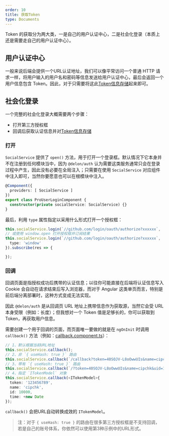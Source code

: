 ```yaml
---
order: 10
title: 获取Token
type: Documents
---
```


Token 的获取分为两大类，一是自己的用户认证中心，二是社会化登录（本质上还是需要走自己的用户认证中心）。

## 用户认证中心

一般来说后端会提供一个URL认证地址，我们可以像平常访问一个普通 HTTP 请求一样，将用户输入的用户名和密码等信息发送给用户认证中心，最后会返回一个用户信息包含 Token。因此，对于只需要将这此[Token信息存储](/auth/set)起来即可。

## 社会化登录

一个完整的社会化登录大概需要两个步骤：

- 打开第三方授权框
- 回调后获取认证信息并对[Token信息存储](/auth/set)

### 打开

`SocialService` 提供了 `open()` 方法，用于打开一个登录框。默认情况下它本身并不在注册到任何模块当中，因为 `@delon/auth` 认为需要这类服务通常只会在登录过程中产生，因此没有必要在全局注入；只需要在使用 `SocialService` 对应组件中注入即可，当然你要愿意也可以在根模块中注入。

```ts
@Component({
  providers: [ SocialService ]
})
export class ProUserLoginComponent {
  constructor(private socialService: SocialService) {}
}
```

最后，利用 `type` 属性指定以采用什么形式打开一个授权框：

```ts
this.socialService.login(`//github.com/login/oauth/authorize?xxxxxx`, '/', { type: 'href' });
// 或使用 window.open 打开授权框并订阅结果
this.socialService.login(`//github.com/login/oauth/authorize?xxxxxx`, '/', {
  type: 'window'
}).subscribe(res => {

});
```

### 回调

回调页面是指授权成功后携带的认证信息；以往你可能直接在后端将认证信息写入 Cookie 会自动在请求结束后写入浏览器，而对于 Angular 这类单页而言，特别是前后端分离部署时，这种方式变成无法实现。

因此 `@delon/auth` 是从回调页 URL 地址上携带信息作为获取源，当然它会受 URL 本身受限（例如：长度）；但我想对一个 Token 值是足够长的，你可以获取到 Token，再获取用户信息。

需要创建一个用于回调的页面，而页面唯一要做的就是在 `ngOnInit` 时调用 `callback()` 方法（例如：[callback.component.ts](https://github.com/ng-alain/ng-alain/blob/master/src/app/routes/callback/callback.component.ts#L24)）：

```ts
// 1、默认根据当前URL地址
this.socialService.callback();
// 2、非 `{ useHash: true }` 路由
this.socialService.callback(`/callback?token=40SOJV-L8oOwwUIs&name=cipchk&uid=1`);
// 3、带有 `{ useHash: true }` 路由
this.socialService.callback(`/?token=40SOJV-L8oOwwUIs&name=cipchk&uid=1#/callback`);
// 4、指定 `ITokenModel` 对象
this.socialService.callback(<ITokenModel>{
  token: '123456789',
  name: 'cipchk',
  id: 10000,
  time: +new Date
});
```

`callback()` 会把URL自动转换成效的 `ITokenModel`。

> 注：对于 `{ useHash: true }` 的路由在很多第三方授权框是不支持回调，若是自己的账号体系，你依然可以使用第3种示例中的URL形式。
